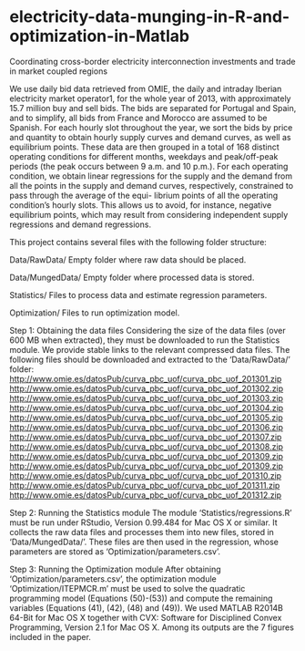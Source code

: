 # electricity-data-munging-in-R-and-optimization-in-Matlab
Coordinating cross-border electricity interconnection investments and trade in market coupled regions

We use daily bid data retrieved from OMIE, the daily and intraday Iberian electricity market operator1, for the whole year of 2013, with approximately 15.7 million buy and sell bids. The bids are separated for Portugal and Spain, and to simplify, all bids from France and Morocco are assumed to be Spanish.
For each hourly slot throughout the year, we sort the bids by price and quantity to obtain hourly supply curves and demand curves, as well as equilibrium points. These data are then grouped in a total of 168 distinct operating conditions for different months, weekdays and peak/off-peak periods (the peak occurs between 9 a.m. and 10 p.m.).
For each operating condition, we obtain linear regressions for the supply and the demand from all the points in the supply and demand curves, respectively, constrained to pass through the average of the equi- librium points of all the operating condition’s hourly slots. This allows us to avoid, for instance, negative equilibrium points, which may result from considering independent supply regressions and demand regressions.

This project contains several files with the following folder structure:

  Data/RawData/
  Empty folder where raw data should be placed.
  
  Data/MungedData/
  Empty folder where processed data is stored.
  
  Statistics/
  Files to process data and estimate regression parameters.  
  
  Optimization/
  Files to run optimization model.
  
Step 1: Obtaining the data files
Considering the size of the data files (over 600 MB when extracted), they must be downloaded to run the Statistics module. We provide stable links to the relevant compressed data files. The following files should be downloaded and extracted to the ‘Data/RawData/’ folder:
http://www.omie.es/datosPub/curva_pbc_uof/curva_pbc_uof_201301.zip http://www.omie.es/datosPub/curva_pbc_uof/curva_pbc_uof_201302.zip http://www.omie.es/datosPub/curva_pbc_uof/curva_pbc_uof_201303.zip http://www.omie.es/datosPub/curva_pbc_uof/curva_pbc_uof_201304.zip http://www.omie.es/datosPub/curva_pbc_uof/curva_pbc_uof_201305.zip http://www.omie.es/datosPub/curva_pbc_uof/curva_pbc_uof_201306.zip http://www.omie.es/datosPub/curva_pbc_uof/curva_pbc_uof_201307.zip http://www.omie.es/datosPub/curva_pbc_uof/curva_pbc_uof_201308.zip http://www.omie.es/datosPub/curva_pbc_uof/curva_pbc_uof_201309.zip http://www.omie.es/datosPub/curva_pbc_uof/curva_pbc_uof_201309.zip http://www.omie.es/datosPub/curva_pbc_uof/curva_pbc_uof_201310.zip http://www.omie.es/datosPub/curva_pbc_uof/curva_pbc_uof_201311.zip http://www.omie.es/datosPub/curva_pbc_uof/curva_pbc_uof_201312.zip

Step 2: Running the Statistics module
The module ‘Statistics/regressions.R’ must be run under RStudio, Version 0.99.484 for Mac OS X or similar. It collects the raw data files and processes them into new files, stored in ‘Data/MungedData/’. These files are then used in the regression, whose parameters are stored as ‘Optimization/parameters.csv’.

Step 3: Running the Optimization module
After obtaining ‘Optimization/parameters.csv’, the optimization module ‘Optimization/ITEPMCR.m’ must be used to solve the quadratic programming model (Equations (50)-(53)) and compute the remaining variables (Equations (41), (42), (48) and (49)). We used MATLAB R2014B 64-Bit for Mac OS X together with CVX: Software for Disciplined Convex Programming, Version 2.1 for Mac OS X. Among its outputs are the 7 figures included in the paper.

